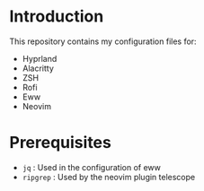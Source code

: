 # Introduction
This repository contains my configuration files for:
  - Hyprland
  - Alacritty
  - ZSH
  - Rofi
  - Eww
  - Neovim

# Prerequisites
- `jq` : Used in the configuration of eww
- `ripgrep` : Used by the neovim plugin telescope
